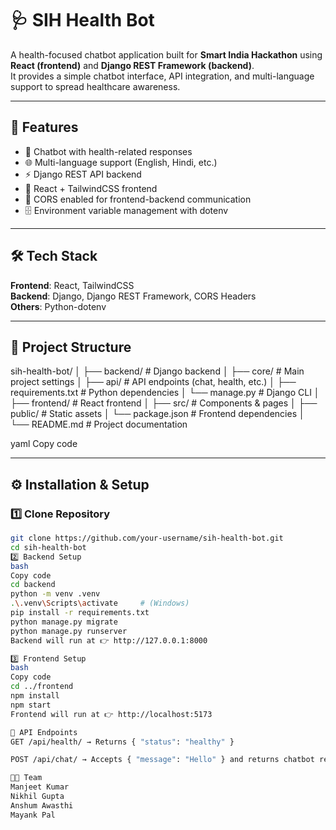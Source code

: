 # 🩺 SIH Health Bot

A health-focused chatbot application built for **Smart India Hackathon** using **React (frontend)** and **Django REST Framework (backend)**.  
It provides a simple chatbot interface, API integration, and multi-language support to spread healthcare awareness.

---

## 🚀 Features
- 💬 Chatbot with health-related responses  
- 🌐 Multi-language support (English, Hindi, etc.)  
- ⚡ Django REST API backend  
- 🎨 React + TailwindCSS frontend  
- 🔐 CORS enabled for frontend-backend communication  
- 🗄️ Environment variable management with dotenv  

---

## 🛠️ Tech Stack
**Frontend**: React, TailwindCSS  
**Backend**: Django, Django REST Framework, CORS Headers  
**Others**: Python-dotenv  

---

## 📂 Project Structure
sih-health-bot/
│
├── backend/ # Django backend
│ ├── core/ # Main project settings
│ ├── api/ # API endpoints (chat, health, etc.)
│ ├── requirements.txt # Python dependencies
│ └── manage.py # Django CLI
│
├── frontend/ # React frontend
│ ├── src/ # Components & pages
│ ├── public/ # Static assets
│ └── package.json # Frontend dependencies
│
└── README.md # Project documentation

yaml
Copy code

---

## ⚙️ Installation & Setup

### 1️⃣ Clone Repository
```bash
git clone https://github.com/your-username/sih-health-bot.git
cd sih-health-bot
2️⃣ Backend Setup
bash
Copy code
cd backend
python -m venv .venv
.\.venv\Scripts\activate     # (Windows)
pip install -r requirements.txt
python manage.py migrate
python manage.py runserver
Backend will run at 👉 http://127.0.0.1:8000

3️⃣ Frontend Setup
bash
Copy code
cd ../frontend
npm install
npm start
Frontend will run at 👉 http://localhost:5173

🔗 API Endpoints
GET /api/health/ → Returns { "status": "healthy" }

POST /api/chat/ → Accepts { "message": "Hello" } and returns chatbot response

🧑‍💻 Team
Manjeet Kumar
Nikhil Gupta
Anshum Awasthi
Mayank Pal

